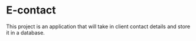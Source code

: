 # E-contact
This project is an application that will take in client contact details and store it in a database.
